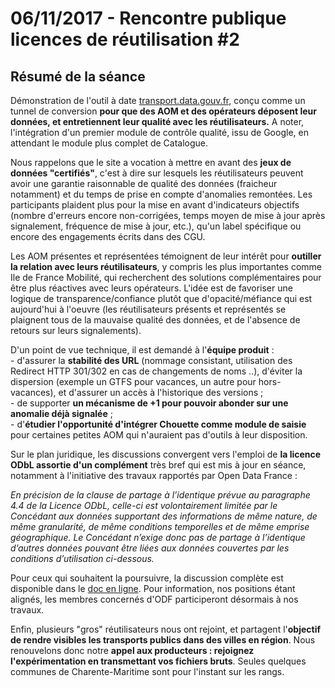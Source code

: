 # 06/11/2017 - Rencontre publique licences de réutilisation #2

## Résumé de la séance

Démonstration de l'outil à date [transport.data.gouv.fr](http://transport.data.gouv.fr), conçu comme un tunnel de conversion **pour que des AOM et des opérateurs déposent leur données, et entretiennent leur qualité avec les réutilisateurs.** A noter, l'intégration d'un premier module de contrôle qualité, issu de Google, en attendant le module plus complet de Catalogue.

Nous rappelons que le site a vocation à mettre en avant des **jeux de données "certifiés"**, c'est à dire sur lesquels les réutilisateurs peuvent avoir une garantie raisonnable de qualité des données (fraicheur notamment) et du temps de prise en compte d'anomalies remontées. Les participants plaident plus pour la mise en avant d'indicateurs objectifs (nombre d'erreurs encore non-corrigées, temps moyen de mise à jour après signalement, fréquence de mise à jour, etc.), qu'un label spécifique ou encore des engagements écrits dans des CGU.

Les AOM présentes et représentées témoignent de leur intérêt pour **outiller la relation avec leurs réutilisateurs**, y compris les plus importantes comme Ile de France Mobilité, qui recherchent des solutions complémentaires pour être plus réactives avec leurs opérateurs. L'idée est de favoriser une logique de transparence/confiance plutôt que d'opacité/méfiance qui est aujourd'hui à l'oeuvre (les réutilisateurs présents et représentés se plaignent tous de la mauvaise qualité des données, et de l'absence de retours sur leurs signalements).

D'un point de vue technique, il est demandé à l'**équipe produit** : \
\- d'assurer la **stabilité des URL** (nommage consistant, utilisation des Redirect HTTP 301/302 en cas de changements de noms ..), d'éviter la dispersion (exemple un GTFS pour vacances, un autre pour hors-vacances), et d'assurer un accès à l'historique des versions ;\
\- de supporter **un mécanisme de +1 pour pouvoir abonder sur une anomalie déjà signalée** ;\
\- d'**étudier l'opportunité d'intégrer Chouette comme module de saisie** pour certaines petites AOM qui n'auraient pas d'outils à leur disposition.

Sur le plan juridique, les discussions convergent vers l'emploi de **la licence ODbL assortie d'un complément** très bref qui est mis à jour en séance, notamment à l'initiative des travaux rapportés par Open Data France :

_En précision de la clause de partage à l’identique prévue au paragraphe 4.4 de la Licence ODbL, celle-ci est volontairement limitée par le Concédant aux données supportant des informations de même nature, de même granularité, de même conditions temporelles et de même emprise géographique. Le Concédant n’exige donc pas de partage à l’identique d’autres données pouvant être liées aux données couvertes par les conditions d’utilisation ci-dessous._

Pour ceux qui souhaitent la poursuivre, la discussion complète est disponible dans le [doc en ligne](https://docs.google.com/document/d/1DMi1ZB46XFoG7crzEFmxsyM0o9887egYvebfIvSWgfE/edit?ts=59ed9386\&mc_cid=50122773f5\&mc_eid=7cf8e567f5). Pour information, nos positions étant alignés, les membres concernés d'ODF participeront désormais à nos travaux.

Enfin, plusieurs "gros" réutilisateurs nous ont rejoint, et partagent l'**objectif de rendre visibles les transports publics dans des villes en région**. Nous renouvelons donc notre **appel aux producteurs : rejoignez l'expérimentation en transmettant vos fichiers bruts**. Seules quelques communes de Charente-Maritime sont pour l'instant sur les rangs.
